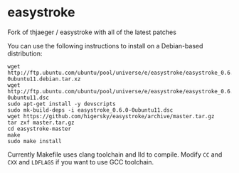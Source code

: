 # easystroke
Fork of thjaeger / easystroke with all of the latest patches

You can use the following instructions to install on a Debian-based distribution:

```
wget http://ftp.ubuntu.com/ubuntu/pool/universe/e/easystroke/easystroke_0.6.0-0ubuntu11.debian.tar.xz
wget http://ftp.ubuntu.com/ubuntu/pool/universe/e/easystroke/easystroke_0.6.0-0ubuntu11.dsc
sudo apt-get install -y devscripts
sudo mk-build-deps -i easystroke_0.6.0-0ubuntu11.dsc
wget https://github.com/higersky/easystroke/archive/master.tar.gz
tar zxf master.tar.gz
cd easystroke-master
make
sudo make install
```

Currently Makefile uses clang toolchain and lld to compile. Modify `CC` and `CXX` and `LDFLAGS` if you want to use GCC toolchain.